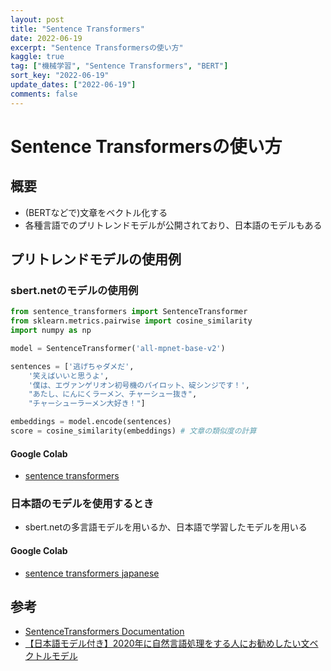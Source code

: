 ```yaml
---
layout: post
title: "Sentence Transformers"
date: 2022-06-19
excerpt: "Sentence Transformersの使い方"
kaggle: true
tag: ["機械学習", "Sentence Transformers", "BERT"]
sort_key: "2022-06-19"
update_dates: ["2022-06-19"]
comments: false
---
```


# Sentence Transformersの使い方

## 概要
 - (BERTなどで)文章をベクトル化する
 - 各種言語でのプリトレンドモデルが公開されており、日本語のモデルもある

## プリトレンドモデルの使用例

### sbert.netのモデルの使用例

```python
from sentence_transformers import SentenceTransformer
from sklearn.metrics.pairwise import cosine_similarity
import numpy as np

model = SentenceTransformer('all-mpnet-base-v2')

sentences = ['逃げちゃダメだ',
    '笑えばいいと思うよ',
    '僕は、エヴァンゲリオン初号機のパイロット、碇シンジです！',
    "あたし、にんにくラーメン、チャーシュー抜き", 
    "チャーシューラーメン大好き！"]

embeddings = model.encode(sentences)
score = cosine_similarity(embeddings) # 文章の類似度の計算
```

#### Google Colab
 - [sentence transformers](https://colab.research.google.com/drive/1m2WXlG8VzLyHw1lbwFi9ibmiqUgrnoLi?usp=sharing)

### 日本語のモデルを使用するとき
 - sbert.netの多言語モデルを用いるか、日本語で学習したモデルを用いる

#### Google Colab
 - [sentence transformers japanese](https://colab.research.google.com/drive/1TJfIm261CMCGICftIDlaCyjnsGz1bn9Y?usp=sharing)

## 参考
 - [SentenceTransformers Documentation](https://www.sbert.net/index.html)
 - [【日本語モデル付き】2020年に自然言語処理をする人にお勧めしたい文ベクトルモデル](https://qiita.com/sonoisa/items/1df94d0a98cd4f209051)

